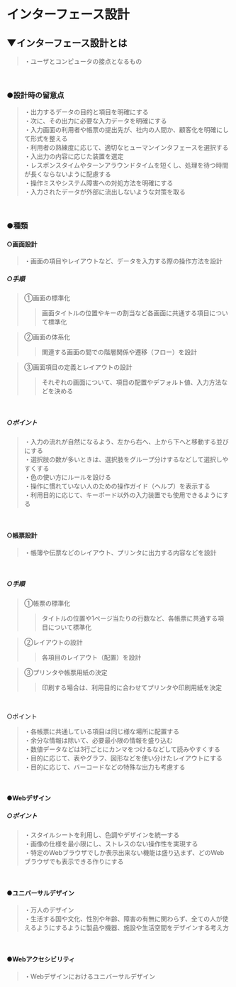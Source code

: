 # インターフェース設計

## ▼インターフェース設計とは
>・ユーザとコンピュータの接点となるもの<br>
<br>


### ●設計時の留意点
>・出力するデータの目的と項目を明確にする<br>
>・次に、その出力に必要な入力データを明確にする<br>
>・入力画面の利用者や帳票の提出先が、社内の人間か、顧客化を明確にして形式を整える<br>
>・利用者の熟練度に応じて、適切なヒューマンインタフェースを選択する<br>
>・入出力の内容に応じた装置を選定<br>
>・レスポンスタイムやターンアラウンドタイムを短くし、処理を待つ時間が長くならないように配慮する<br>
>・操作ミスやシステム障害への対処方法を明確にする<br>
>・入力されたデータが外部に流出しないような対策を取る<br>
<br>

### ●種類

#### ○画面設計
>・画面の項目やレイアウトなど、データを入力する際の操作方法を設計<br>

##### ○手順
>①画面の標準化<br>
>>画面タイトルの位置やキーの割当など各画面に共通する項目について標準化<br>

>②画面の体系化<br>
>>関連する画面の間での階層関係や遷移（フロー）を設計<br>

>③画面項目の定義とレイアウトの設計<br>
>>それぞれの画面について、項目の配置やデフォルト値、入力方法などを決める<br>
<br>

##### ○ポイント
>・入力の流れが自然になるよう、左から右へ、上から下へと移動する並びにする<br>
>・選択肢の数が多いときは、選択肢をグループ分けするなどして選択しやすくする<br>
>・色の使い方にルールを設ける<br>
>・操作に慣れていない人のための操作ガイド（ヘルプ）を表示する<br>
>・利用目的に応じて、キーボード以外の入力装置でも使用できるようにする<br>
<br>

#### ○帳票設計
>・帳簿や伝票などのレイアウト、プリンタに出力する内容などを設計<br>
<br>

##### ○手順
>①帳票の標準化
>>タイトルの位置や1ページ当たりの行数など、各帳票に共通する項目について標準化<br>

>②レイアウトの設計<br>
>>各項目のレイアウト（配置）を設計<br>

>③プリンタや帳票用紙の決定<br>
>>印刷する場合は、利用目的に合わせてプリンタや印刷用紙を決定<br>
<br>

○ポイント
>・各帳票に共通している項目は同じ様な場所に配置する<br>
>・余分な情報は除いて、必要最小限の情報を盛り込む<br>
>・数値データなどは3行ごとにカンマをつけるなどして読みやすくする<br>
>・目的に応じて、表やグラフ、図形などを使い分けたレイアウトにする<br>
>・目的に応じて、バーコードなどの特殊な出力も考慮する<br>
<br>

#### ●Webデザイン

##### ○ポイント
>・スタイルシートを利用し、色調やデザインを統一する<br>
>・画像の仕様を最小限にし、ストレスのない操作性を実現する<br>
>・特定のWebブラウザでしか表示出来ない機能は盛り込まず、どのWebブラウザでも表示できる作りにする<br>
<br>

#### ●ユニバーサルデザイン
>・万人のデザイン<br>
>・生活する国や文化、性別や年齢、障害の有無に関わらず、全ての人が使えるようにするように製品や機器、施設や生活空間をデザインする考え方<br>
<br>

#### ●Webアクセシビリティ
>・Webデザインにおけるユニバーサルデザイン<br>
<br>
